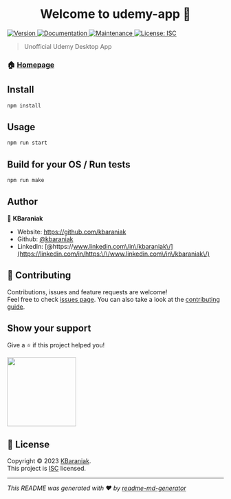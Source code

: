 <h1 align="center">Welcome to udemy-app 👋</h1>
<p>
  <a href="https://www.npmjs.com/package/udemy-app" target="_blank">
    <img alt="Version" src="https://img.shields.io/npm/v/udemy-app.svg">
  </a>
  <a href="https://github.com/kbaraniak/udemy-app#readme" target="_blank">
    <img alt="Documentation" src="https://img.shields.io/badge/documentation-yes-brightgreen.svg" />
  </a>
  <a href="https://github.com/kbaraniak/udemy-app/graphs/commit-activity" target="_blank">
    <img alt="Maintenance" src="https://img.shields.io/badge/Maintained%3F-yes-green.svg" />
  </a>
  <a href="https://github.com/kbaraniak/udemy-app/blob/master/LICENSE" target="_blank">
    <img alt="License: ISC" src="https://img.shields.io/github/license/kbaraniak/udemy-app" />
  </a>
</p>

> Unofficial Udemy Desktop App

### 🏠 [Homepage](https://github.com/kbaraniak/udemy-app#readme)

## Install

```sh
npm install
```

## Usage

```sh
npm run start
```

## Build for your OS / Run tests

```sh
npm run make
```

## Author

👤 **KBaraniak**

* Website: https://github.com/kbaraniak
* Github: [@kbaraniak](https://github.com/kbaraniak)
* LinkedIn: [@https:\/\/www.linkedin.com\/in\/kbaraniak\/](https://linkedin.com/in/https:\/\/www.linkedin.com\/in\/kbaraniak\/)

## 🤝 Contributing

Contributions, issues and feature requests are welcome!<br />Feel free to check [issues page](https://github.com/kbaraniak/udemy-app/issues). You can also take a look at the [contributing guide](https://github.com/kbaraniak/udemy-app/blob/master/CONTRIBUTING.md).

## Show your support

Give a ⭐️ if this project helped you!

<a href="https://www.patreon.com/https:\/\/patreon.com\/klubuntu">
  <img src="https://c5.patreon.com/external/logo/become_a_patron_button@2x.png" width="160">
</a>

## 📝 License

Copyright © 2023 [KBaraniak](https://github.com/kbaraniak).<br />
This project is [ISC](https://github.com/kbaraniak/udemy-app/blob/master/LICENSE) licensed.

***
_This README was generated with ❤️ by [readme-md-generator](https://github.com/kefranabg/readme-md-generator)_
